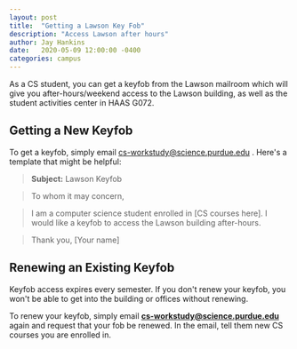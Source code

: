 ```yaml
---
layout: post
title:  "Getting a Lawson Key Fob"
description: "Access Lawson after hours"
author: Jay Hankins
date:   2020-05-09 12:00:00 -0400
categories: campus
---
```


As a CS student, you can get a keyfob from the Lawson mailroom which will give you after-hours/weekend access to the Lawson building, as well as the student activities center in HAAS G072.

## Getting a New Keyfob
To get a keyfob, simply email cs-workstudy@science.purdue.edu . Here's a template that might be helpful:

> **Subject:** Lawson Keyfob

> To whom it may concern,

> I am a computer science student enrolled in [CS courses here]. I would like a keyfob to access the Lawson building after-hours.

> Thank you, [Your name]

## Renewing an Existing Keyfob

Keyfob access expires every semester. If you don't renew your keyfob, you won't be able to get into the building or offices without renewing.

To renew your keyfob, simply email **cs-workstudy@science.purdue.edu** again and request that your fob be renewed. In the email, tell them new CS courses you are enrolled in.